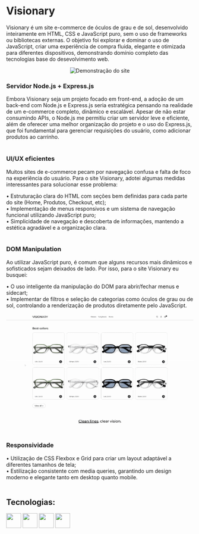 # Visionary

Visionary é um site e-commerce de óculos de grau e de sol, desenvolvido inteiramente em HTML, CSS e JavaScript puro, sem o uso de frameworks ou bibliotecas externas. O objetivo foi explorar e dominar o uso de JavaScript, criar uma experiência de compra fluida, elegante e otimizada para diferentes dispositivos, demonstrando domínio completo das tecnologias base do desevolvimento web. 

<p align="center">
  <img src="readme-resources/visionary-gif-01.gif" alt="Demonstração do site">
</p>

### Servidor Node.js + Express.js

Embora Visionary seja um projeto focado em front-end, a adoção de um back-end com Node.js e Express.js seria estratégica pensando na realidade de um e-commerce completo, dinâmico e escalável. Apesar de não estar consumindo APIs, o Node.js me permitiu criar um servidor leve e eficiente, além de oferecer uma melhor organização do projeto e o uso do Express.js, que foi fundamental para gerenciar requisições do usuário, como adicionar produtos ao carrinho. 
<br>
<br>

### UI/UX eficientes

Muitos sites de e-commerce pecam por navegação confusa e falta de foco na experiência do usuário. Para o site Visionary, adotei algumas medidas interessantes para solucionar esse problema:

• Estruturação clara do HTML com seções bem definidas para cada parte do site (Home, Produtos, Checkout, etc);<br>
• Implementação de menus responsivos e um sistema de navegação funcional utilizando JavaScript puro;<br>
• Simplicidade de navegação e descoberta de informações, mantendo a estética agradável e a organização clara.
<br>
<br>

### DOM Manipulation

Ao utilizar JavaScript puro, é comum que alguns recursos mais dinâmicos e sofisticados sejam deixados de lado. Por isso, para o site Visionary eu busquei:

• O uso inteligente da manipulação do DOM para abrir/fechar menus e sidecart;<br>
• Implementar de filtros e seleção de categorias como óculos de grau ou de sol, controlando a renderização de produtos diretamente pelo JavaScript.

<p align="center">
  <img src="readme-resources/visionary-gif-02.gif" alt="Demonstração do site">
</p>

### Responsividade

• Utilização de CSS Flexbox e Grid para criar um layout adaptável a diferentes tamanhos de tela;<br>
• Estilização consistente com media queries, garantindo um design moderno e elegante tanto em desktop quanto mobile.
<br>
<br>


## Tecnologias:
<img src="https://cdn.jsdelivr.net/gh/devicons/devicon@latest/icons/html5/html5-plain-wordmark.svg" width="40" height="40"/> <img src="https://cdn.jsdelivr.net/gh/devicons/devicon@latest/icons/css3/css3-plain-wordmark.svg" width="40" height="40"/> <img src="https://cdn.jsdelivr.net/gh/devicons/devicon@latest/icons/javascript/javascript-original.svg" width="40" height="40"/> <img src="https://cdn.jsdelivr.net/gh/devicons/devicon@latest/icons/nodejs/nodejs-original.svg" width="40" height="40"/>

          
